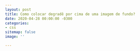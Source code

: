 ```yaml
---
layout: post
title: Como colocar degradê por cima de uma imagem de fundo?
date: 2020-04-28 00:00:00 -0300
categories:
- css
sitemap: false
image: ''

---
```

